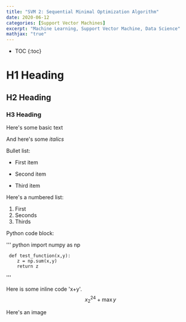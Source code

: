 ```yaml
---
title: "SVM 2: Sequential Minimal Optimization Algorithm"
date: 2020-06-12
categories: [Support Vector Machines]
excerpt: "Machine Learning, Support Vector Machine, Data Science"
mathjax: "true"
---
```


* TOC
{:toc}

# H1 Heading

## H2 Heading

### H3 Heading

Here's some basic text

And here's some *italics*

Bullet list:
* First item
+ Second item
- Third item

Here's a numbered list:
1. First
2. Seconds
3. Thirds

Python code block:

''' python
	 import numpy as np

	 def test_function(x,y):
	 	z = np.sum(x,y)
	 	return z
'''

Here is some inline code 'x+y'.
$$ x_{2}^{24} + \max{y} $$

Here's an image
<img src ="{{ site.url }}{{ site.baseurl }}/images/bio-image.jpg" alt=""> 
